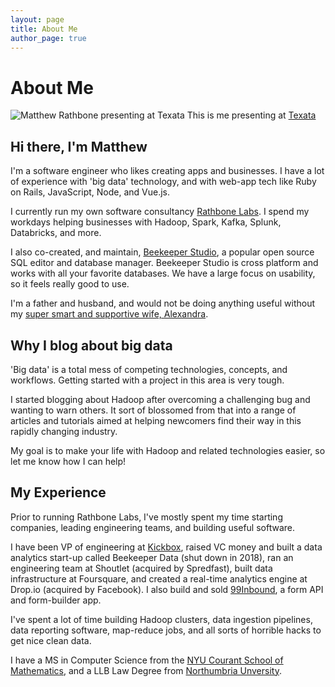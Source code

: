 ```yaml
---
layout: page
title: About Me
author_page: true
---
```


# About Me

![Matthew Rathbone presenting at Texata](/img/texata.jpg)
This is me presenting at [Texata](http://www.summit.texata.com/2015-photos/)

## Hi there, I'm Matthew

I'm a software engineer who likes creating apps and businesses. I have a lot of experience with 'big data' technology, and with web-app tech like Ruby on Rails, JavaScript, Node, and Vue.js.

I currently run my own software consultancy [Rathbone Labs](https://www.rathbonelabs.com). I spend my workdays helping businesses with Hadoop, Spark, Kafka, Splunk, Databricks, and more.

I also co-created, and maintain, [Beekeeper Studio](https://beekeeperstudio.io), a popular open source SQL editor and database manager. Beekeeper Studio is cross platform and works with all your favorite databases. We have a large focus on usability, so it feels really good to use.

I'm a father and husband, and would not be doing anything useful without my [super smart and supportive wife, Alexandra](http://alexandrapavlakis.com).

## Why I blog about big data

'Big data' is a total mess of competing technologies, concepts, and workflows. Getting started with a project in this area is very tough. 

I started blogging about Hadoop after overcoming a challenging bug and wanting to warn others. It sort of blossomed from that into a range of articles and tutorials aimed at helping newcomers find their way in this rapidly changing industry.

My goal is to make your life with Hadoop and related technologies easier, so let me know how I can help!


## My Experience

Prior to running Rathbone Labs, I've mostly spent my time starting companies, leading engineering teams, and building useful software.

I have been VP of engineering at [Kickbox](https://kickbox.com), raised VC money and built a data analytics start-up called Beekeeper Data (shut down in 2018), ran an engineering team at Shoutlet (acquired by Spredfast), built data infrastructure at Foursquare, and created a real-time analytics engine at Drop.io (acquired by Facebook). I also build and sold [99Inbound](https://99inbound.com), a form API and form-builder app.

I've spent a lot of time building Hadoop clusters, data ingestion pipelines, data reporting software, map-reduce jobs, and all sorts of horrible hacks to get nice clean data.

I have a MS in Computer Science from the [NYU Courant School of Mathematics](https://www.cs.nyu.edu/), and a LLB Law Degree from [Northumbria Unversity](http://northumbria.ac.uk).
